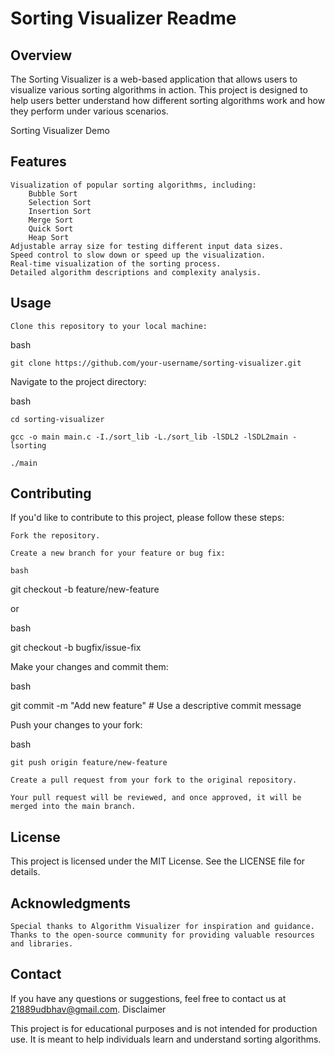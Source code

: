 # Sorting Visualizer Readme
## Overview

The Sorting Visualizer is a web-based application that allows users to visualize various sorting algorithms in action. This project is designed to help users better understand how different sorting algorithms work and how they perform under various scenarios.

Sorting Visualizer Demo
## Features

    Visualization of popular sorting algorithms, including:
        Bubble Sort
        Selection Sort
        Insertion Sort
        Merge Sort
        Quick Sort
        Heap Sort
    Adjustable array size for testing different input data sizes.
    Speed control to slow down or speed up the visualization.
    Real-time visualization of the sorting process.
    Detailed algorithm descriptions and complexity analysis.

## Usage

    Clone this repository to your local machine:

bash

    git clone https://github.com/your-username/sorting-visualizer.git

Navigate to the project directory:

bash

    cd sorting-visualizer
    
    gcc -o main main.c -I./sort_lib -L./sort_lib -lSDL2 -lSDL2main -lsorting

    ./main

## Contributing

If you'd like to contribute to this project, please follow these steps:

    Fork the repository.

    Create a new branch for your feature or bug fix:

    bash

git checkout -b feature/new-feature

or

bash

git checkout -b bugfix/issue-fix

Make your changes and commit them:

bash

git commit -m "Add new feature"  # Use a descriptive commit message

Push your changes to your fork:

bash

    git push origin feature/new-feature

    Create a pull request from your fork to the original repository.

    Your pull request will be reviewed, and once approved, it will be merged into the main branch.

## License

This project is licensed under the MIT License. See the LICENSE file for details.

## Acknowledgments

    Special thanks to Algorithm Visualizer for inspiration and guidance.
    Thanks to the open-source community for providing valuable resources and libraries.

## Contact

If you have any questions or suggestions, feel free to contact us at 21889udbhav@gmail.com.
Disclaimer

This project is for educational purposes and is not intended for production use. It is meant to help individuals learn and understand sorting algorithms.
